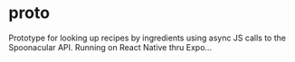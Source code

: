 # proto
Prototype for looking up recipes by ingredients using async JS calls to the Spoonacular API.
Running on React Native thru Expo...
